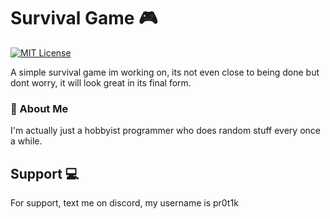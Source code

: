 # Survival Game 🎮
[![MIT License](https://img.shields.io/badge/License-MIT-green.svg)](https://choosealicense.com/licenses/mit/)

A simple survival game im working on, its not even close to being done but dont worry, it will look great in its final form.

### 🚀 About Me
I'm actually just a hobbyist programmer who does random stuff every once a while.


## Support 💻 

For support, text me on discord, my username is pr0t1k

